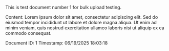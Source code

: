 ﻿This is test document number 1 for bulk upload testing.

Content: Lorem ipsum dolor sit amet, consectetur adipiscing elit. Sed do eiusmod tempor incididunt ut labore et dolore magna aliqua. Ut enim ad minim veniam, quis nostrud exercitation ullamco laboris nisi ut aliquip ex ea commodo consequat.

Document ID: 1
Timestamp: 06/19/2025 18:03:18
